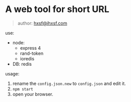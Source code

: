 # A web tool for short URL

> author: hxsf@ihxsf.com

use:

+ node:
    - express 4
    - rand-token
    - ioredis
+ DB: redis

usage:

1. rename the `config.json.new` to `config.json` and edit it.
2. `npm start`
3. open your browser.
